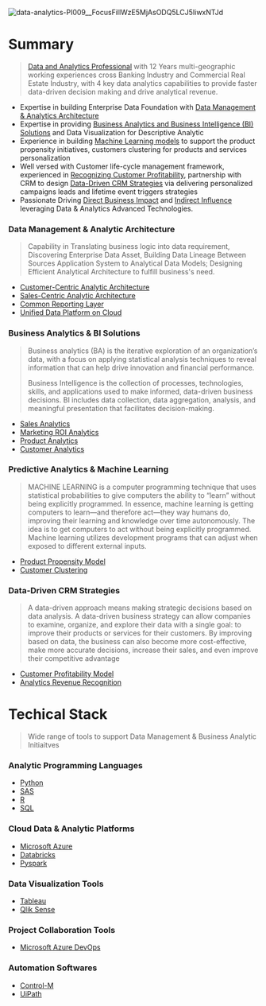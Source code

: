 ![data-analytics-PI009__FocusFillWzE5MjAsODQ5LCJ5IiwxNTJd](https://user-images.githubusercontent.com/23344558/153456352-73c4eb68-1e3e-4a80-8120-587cdee42208.jpg)
# Summary
> [Data and Analytics Professional](https://www.linkedin.com/in/alexjchou/) with 12 Years multi-geographic working experiences cross Banking Industry and Commercial Real Estate Industry, with 4 key data analytics capabilities to provide faster data-driven decision making and drive analytical revenue.
+ Expertise in building Enterprise Data Foundation with [Data Management & Analytics Architecture](https://alexjchou.github.io/)
+ Expertise in providing [Business Analytics and Business Intelligence (BI) Solutions](https://alexjchou.github.io/) and Data Visualization for Descriptive Analytic
+ Experience in building [Machine Learning models](https://alexjchou.github.io/) to support the product propensity initiatives, customers clustering for products and services personalization
+ Well versed with Customer life-cycle management framework, experienced in [Recognizing Customer Profitability](https://alexjchou.github.io/), partnership with CRM to design [Data-Driven CRM Strategies](https://alexjchou.github.io/) via delivering personalized campaigns leads and lifetime event triggers strategies
+ Passionate Driving [Direct Business Impact](https://alexjchou.github.io/) and [Indirect Influence](https://alexjchou.github.io/) leveraging Data & Analytics Advanced Technologies.

### Data Management & Analytic Architecture
> Capability in Translating business logic into data requirement, Discovering Enterprise Data Asset, Building Data Lineage Between Sources Application System to Analytical Data  Models; Designing Efficient Analytical Architecture to fulfill business's need.
+ [Customer-Centric Analytic Architecture](https://github.com/Alexjchou/)
+ [Sales-Centric Analytic Architecture](https://github.com/Alexjchou/)
+ [Common Reporting Layer](https://github.com/Alexjchou/)
+ [Unified Data Platform on Cloud](https://github.com/Alexjchou/)

### Business Analytics & BI Solutions
> Business analytics (BA) is the iterative exploration of an organization’s data, with a focus on applying statistical analysis techniques to reveal information that can help drive innovation and financial performance.
> 
> Business Intelligence is the collection of processes, technologies, skills, and applications used to make informed, data-driven business decisions. BI includes data collection, data aggregation, analysis, and meaningful presentation that facilitates decision-making.
+ [Sales Analytics](https://github.com/Alexjchou/)
+ [Marketing ROI Analytics](https://github.com/Alexjchou/)
+ [Product Analytics](https://github.com/Alexjchou/)
+ [Customer Analytics](https://github.com/Alexjchou/)

### Predictive Analytics & Machine Learning
> MACHINE LEARNING is a computer programming technique that uses statistical probabilities to give computers the ability to “learn” without being explicitly programmed. In essence, machine learning is getting computers to learn—and therefore act—they way humans do, improving their learning and knowledge over time autonomously. The idea is to get computers to act without being explicitly programmed. Machine learning utilizes development programs that can adjust when exposed to different external inputs.
+ [Product Propensity Model](https://github.com/Alexjchou/)
+ [Customer Clustering](https://github.com/Alexjchou/)

### Data-Driven CRM Strategies
> A data-driven approach means making strategic decisions based on data analysis. A data-driven business strategy can allow companies to examine, organize, and explore their data with a single goal: to improve their products or services for their customers. By improving based on data, the business can also become more cost-effective, make more accurate decisions, increase their sales, and even improve their competitive advantage
+ [Customer Profitability Model](https://github.com/Alexjchou/)
+ [Analytics Revenue Recognition](https://github.com/Alexjchou/)

# Techical Stack
> Wide range of tools to support Data Management & Business Analytic Initiaitves
### Analytic Programming Languages
>              
- [Python](https://github.com/Alexjchou/)
- [SAS](https://github.com/Alexjchou/)
- [R](https://github.com/Alexjchou/)
- [SQL](https://github.com/Alexjchou/)

### Cloud Data & Analytic Platforms
>              
- [Microsoft Azure](https://github.com/Alexjchou/)
- [Databricks](https://github.com/Alexjchou/)
- [Pyspark](https://github.com/Alexjchou/)

### Data Visualization Tools
>              
- [Tableau](https://github.com/Alexjchou/)
- [Qlik Sense](https://github.com/Alexjchou/)

### Project Collaboration Tools
>              
- [Microsoft Azure DevOps](https://github.com/Alexjchou/)

### Automation Softwares
>              
- [Control-M](https://github.com/Alexjchou/)
- [UiPath](https://github.com/Alexjchou/)
